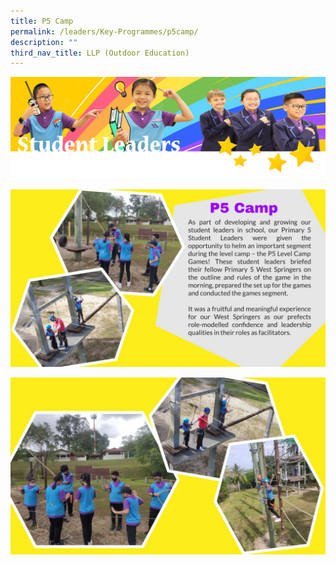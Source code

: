 ```yaml
---
title: P5 Camp
permalink: /leaders/Key-Programmes/p5camp/
description: ""
third_nav_title: LLP (Outdoor Education)
---
```

![](/images/SLbanner.png)

![](/images/vetted-P5-Camp%20pptx.jpg)

![](/images/vetted-P5-Camp%20pptx2_.jpg)